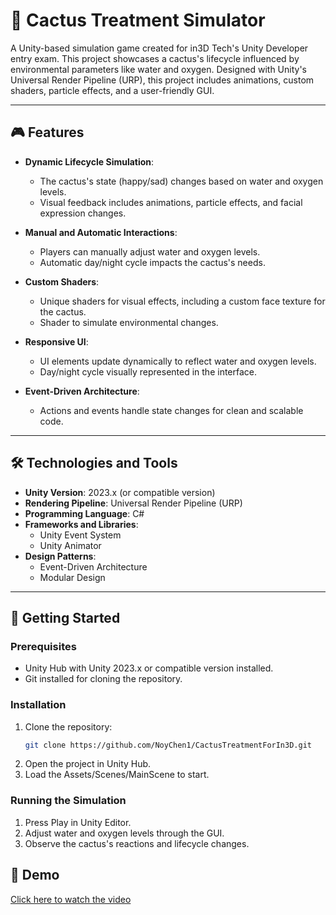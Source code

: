 # 🌵 Cactus Treatment Simulator

A Unity-based simulation game created for in3D Tech's Unity Developer entry exam. This project showcases a cactus's lifecycle influenced by environmental parameters like water and oxygen. Designed with Unity's Universal Render Pipeline (URP), this project includes animations, custom shaders, particle effects, and a user-friendly GUI.

---

## 🎮 Features

- **Dynamic Lifecycle Simulation**:
  - The cactus's state (happy/sad) changes based on water and oxygen levels.
  - Visual feedback includes animations, particle effects, and facial expression changes.

- **Manual and Automatic Interactions**:
  - Players can manually adjust water and oxygen levels.
  - Automatic day/night cycle impacts the cactus's needs.

- **Custom Shaders**:
  - Unique shaders for visual effects, including a custom face texture for the cactus.
  - Shader to simulate environmental changes.

- **Responsive UI**:
  - UI elements update dynamically to reflect water and oxygen levels.
  - Day/night cycle visually represented in the interface.

- **Event-Driven Architecture**:
  - Actions and events handle state changes for clean and scalable code.

---

## 🛠️ Technologies and Tools

- **Unity Version**: 2023.x (or compatible version)
- **Rendering Pipeline**: Universal Render Pipeline (URP)
- **Programming Language**: C#
- **Frameworks and Libraries**: 
  - Unity Event System
  - Unity Animator
- **Design Patterns**: 
  - Event-Driven Architecture
  - Modular Design

---

## 🚀 Getting Started

### Prerequisites

- Unity Hub with Unity 2023.x or compatible version installed.
- Git installed for cloning the repository.

### Installation

1. Clone the repository:
   ```bash
   git clone https://github.com/NoyChen1/CactusTreatmentForIn3D.git
2. Open the project in Unity Hub.
3. Load the Assets/Scenes/MainScene to start.


### Running the Simulation

1. Press Play in Unity Editor.
2. Adjust water and oxygen levels through the GUI.
3. Observe the cactus's reactions and lifecycle changes.


## 🎥 Demo

[Click here to watch the video](https://youtu.be/_hg1RfpmOCM)



